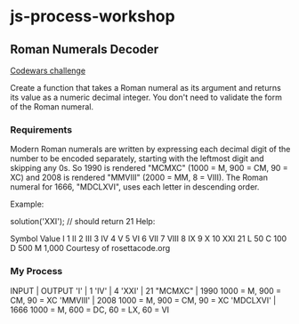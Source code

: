 # js-process-workshop

## Roman Numerals Decoder

[Codewars challenge](https://www.codewars.com/kata/51b6249c4612257ac0000005/train/javascript)

Create a function that takes a Roman numeral as its argument and returns its value as a numeric decimal integer. You don't need to validate the form of the Roman numeral.


### Requirements

Modern Roman numerals are written by expressing each decimal digit of the number to be encoded separately, starting with the leftmost digit and skipping any 0s. So 1990 is rendered "MCMXC" (1000 = M, 900 = CM, 90 = XC) and 2008 is rendered "MMVIII" (2000 = MM, 8 = VIII). The Roman numeral for 1666, "MDCLXVI", uses each letter in descending order.

Example:

solution('XXI'); // should return 21
Help:

Symbol    Value
I          1
II         2
III        3
IV         4
V          5
VI         6
VII        7
VIII       8
IX         9
X          10
XXI        21
L          50
C          100
D          500
M          1,000
Courtesy of rosettacode.org

### My Process

INPUT     |  OUTPUT
'I'       |  1
'IV'      |  4
'XXI'     |  21
"MCMXC"   |  1990         1000 = M, 900 = CM, 90 = XC
'MMVIII'  |  2008         1000 = M, 900 = CM, 90 = XC 
'MDCLXVI' |  1666         1000 = M, 600 = DC, 60 = LX, 60 = VI  